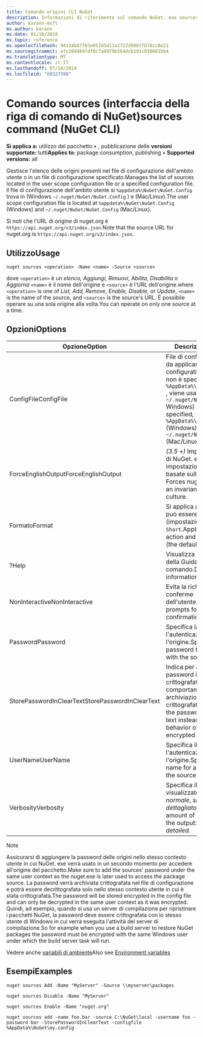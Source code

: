 ```yaml
---
title: Comando origini CLI NuGet
description: Informazioni di riferimento sul comando NuGet. exe sources
author: karann-msft
ms.author: karann
ms.date: 01/18/2018
ms.topic: reference
ms.openlocfilehash: 94134b87f83e057d5d11a2722d9067fb76cc8e21
ms.sourcegitcommit: efc18d484fdf0c7a8979b564dcb191c030601bb4
ms.translationtype: MT
ms.contentlocale: it-IT
ms.lasthandoff: 07/18/2019
ms.locfileid: "68327598"
---
```

# <a name="sources-command-nuget-cli"></a><span data-ttu-id="c0690-103">Comando sources (interfaccia della riga di comando di NuGet)</span><span class="sxs-lookup"><span data-stu-id="c0690-103">sources command (NuGet CLI)</span></span>

<span data-ttu-id="c0690-104">**Si applica a:** utilizzo del pacchetto &bullet; , pubblicazione delle **versioni supportate:** tutti</span><span class="sxs-lookup"><span data-stu-id="c0690-104">**Applies to:** package consumption, publishing &bullet; **Supported versions:** all</span></span>

<span data-ttu-id="c0690-105">Gestisce l'elenco delle origini presenti nel file di configurazione dell'ambito utente o in un file di configurazione specificato.</span><span class="sxs-lookup"><span data-stu-id="c0690-105">Manages the list of sources located in the user scope configuration file or a specified configuration file.</span></span> <span data-ttu-id="c0690-106">Il file di configurazione dell'ambito utente si `%appdata%\NuGet\NuGet.Config` trova in (Windows `~/.nuget/NuGet/NuGet.Config` ) e (Mac/Linux).</span><span class="sxs-lookup"><span data-stu-id="c0690-106">The user scope configuration file is located at `%appdata%\NuGet\NuGet.Config` (Windows) and `~/.nuget/NuGet/NuGet.Config` (Mac/Linux).</span></span>

<span data-ttu-id="c0690-107">Si noti che l'URL di origine di nuget.org è `https://api.nuget.org/v3/index.json`.</span><span class="sxs-lookup"><span data-stu-id="c0690-107">Note that the source URL for nuget.org is `https://api.nuget.org/v3/index.json`.</span></span>

## <a name="usage"></a><span data-ttu-id="c0690-108">Utilizzo</span><span class="sxs-lookup"><span data-stu-id="c0690-108">Usage</span></span>

```cli
nuget sources <operation> -Name <name> -Source <source>
```

<span data-ttu-id="c0690-109">dove `<operation>` è un *elenco, Aggiungi, Rimuovi, Abilita, Disabilita* o *Aggiorna* `<name>` è il nome dell'origine e `<source>` è l'URL dell'origine.</span><span class="sxs-lookup"><span data-stu-id="c0690-109">where `<operation>` is one of *List, Add, Remove, Enable, Disable,* or *Update*, `<name>` is the name of the source, and `<source>` is the source's URL.</span></span> <span data-ttu-id="c0690-110">È possibile operare su una sola origine alla volta.</span><span class="sxs-lookup"><span data-stu-id="c0690-110">You can operate on only one source at a time.</span></span>

## <a name="options"></a><span data-ttu-id="c0690-111">Opzioni</span><span class="sxs-lookup"><span data-stu-id="c0690-111">Options</span></span>

| <span data-ttu-id="c0690-112">Opzione</span><span class="sxs-lookup"><span data-stu-id="c0690-112">Option</span></span> | <span data-ttu-id="c0690-113">Descrizione</span><span class="sxs-lookup"><span data-stu-id="c0690-113">Description</span></span> |
| --- | --- |
| <span data-ttu-id="c0690-114">ConfigFile</span><span class="sxs-lookup"><span data-stu-id="c0690-114">ConfigFile</span></span> | <span data-ttu-id="c0690-115">File di configurazione NuGet da applicare.</span><span class="sxs-lookup"><span data-stu-id="c0690-115">The NuGet configuration file to apply.</span></span> <span data-ttu-id="c0690-116">Se non è specificato `%AppData%\NuGet\NuGet.Config` , viene usato ( `~/.nuget/NuGet/NuGet.Config` Windows) o (Mac/Linux).</span><span class="sxs-lookup"><span data-stu-id="c0690-116">If not specified, `%AppData%\NuGet\NuGet.Config` (Windows) or `~/.nuget/NuGet/NuGet.Config` (Mac/Linux) is used.</span></span>|
| <span data-ttu-id="c0690-117">ForceEnglishOutput</span><span class="sxs-lookup"><span data-stu-id="c0690-117">ForceEnglishOutput</span></span> | <span data-ttu-id="c0690-118">*(3.5 +)* Impone l'esecuzione di NuGet. exe con impostazioni cultura invarianti basate sull'inglese.</span><span class="sxs-lookup"><span data-stu-id="c0690-118">*(3.5+)* Forces nuget.exe to run using an invariant, English-based culture.</span></span> |
| <span data-ttu-id="c0690-119">Formato</span><span class="sxs-lookup"><span data-stu-id="c0690-119">Format</span></span> | <span data-ttu-id="c0690-120">Si applica all' `list` azione e può essere `Detailed` (impostazione predefinita) o `Short`.</span><span class="sxs-lookup"><span data-stu-id="c0690-120">Applies to the `list` action and can be `Detailed` (the default) or `Short`.</span></span> |
| <span data-ttu-id="c0690-121">?</span><span class="sxs-lookup"><span data-stu-id="c0690-121">Help</span></span> | <span data-ttu-id="c0690-122">Visualizza le informazioni della Guida per il comando.</span><span class="sxs-lookup"><span data-stu-id="c0690-122">Displays help information for the command.</span></span> |
| <span data-ttu-id="c0690-123">NonInteractive</span><span class="sxs-lookup"><span data-stu-id="c0690-123">NonInteractive</span></span> | <span data-ttu-id="c0690-124">Evita la richiesta di input o conferme dell'utente.</span><span class="sxs-lookup"><span data-stu-id="c0690-124">Suppresses prompts for user input or confirmations.</span></span> |
| <span data-ttu-id="c0690-125">Password</span><span class="sxs-lookup"><span data-stu-id="c0690-125">Password</span></span> | <span data-ttu-id="c0690-126">Specifica la password per l'autenticazione con l'origine.</span><span class="sxs-lookup"><span data-stu-id="c0690-126">Specifies the password for authenticating with the source.</span></span> |
| <span data-ttu-id="c0690-127">StorePasswordInClearText</span><span class="sxs-lookup"><span data-stu-id="c0690-127">StorePasswordInClearText</span></span> | <span data-ttu-id="c0690-128">Indica per archiviare la password in testo non crittografato anziché il comportamento predefinito di archiviazione di un modulo crittografato.</span><span class="sxs-lookup"><span data-stu-id="c0690-128">Indicates to store the password in unencrypted text instead of the default behavior of storing an encrypted form.</span></span> |
| <span data-ttu-id="c0690-129">UserName</span><span class="sxs-lookup"><span data-stu-id="c0690-129">UserName</span></span> | <span data-ttu-id="c0690-130">Specifica il nome utente per l'autenticazione con l'origine.</span><span class="sxs-lookup"><span data-stu-id="c0690-130">Specifies the user name for authenticating with the source.</span></span> |
| <span data-ttu-id="c0690-131">Verbosity</span><span class="sxs-lookup"><span data-stu-id="c0690-131">Verbosity</span></span> | <span data-ttu-id="c0690-132">Specifica il livello di dettaglio visualizzato nell'output: *normale*, *silenzioso*, *dettagliato*.</span><span class="sxs-lookup"><span data-stu-id="c0690-132">Specifies the amount of detail displayed in the output: *normal*, *quiet*, *detailed*.</span></span> |

> [!Note]
> <span data-ttu-id="c0690-133">Assicurarsi di aggiungere la password delle origini nello stesso contesto utente in cui NuGet. exe verrà usato in un secondo momento per accedere all'origine del pacchetto.</span><span class="sxs-lookup"><span data-stu-id="c0690-133">Make sure to add the sources' password under the same user context as the nuget.exe is later used to access the package source.</span></span> <span data-ttu-id="c0690-134">La password verrà archiviata crittografata nel file di configurazione e potrà essere decrittografata solo nello stesso contesto utente in cui è stata crittografata.</span><span class="sxs-lookup"><span data-stu-id="c0690-134">The password will be stored encrypted in the config file and can only be decrypted in the same user context as it was encrypted.</span></span> <span data-ttu-id="c0690-135">Quindi, ad esempio, quando si usa un server di compilazione per ripristinare i pacchetti NuGet, la password deve essere crittografata con lo stesso utente di Windows in cui verrà eseguita l'attività del server di compilazione.</span><span class="sxs-lookup"><span data-stu-id="c0690-135">So for example when you use a build server to restore NuGet packages the password must be encrypted with the same Windows user under which  the build server task will run.</span></span>

<span data-ttu-id="c0690-136">Vedere anche [variabili di ambiente](cli-ref-environment-variables.md)</span><span class="sxs-lookup"><span data-stu-id="c0690-136">Also see [Environment variables](cli-ref-environment-variables.md)</span></span>

## <a name="examples"></a><span data-ttu-id="c0690-137">Esempi</span><span class="sxs-lookup"><span data-stu-id="c0690-137">Examples</span></span>

```cli
nuget sources Add -Name "MyServer" -Source \\myserver\packages

nuget sources Disable -Name "MyServer"

nuget sources Enable -Name "nuget.org"

nuget sources add -name foo.bar -source C:\NuGet\local -username foo -password bar -StorePasswordInClearText -configfile %AppData%\NuGet\my.config
```
